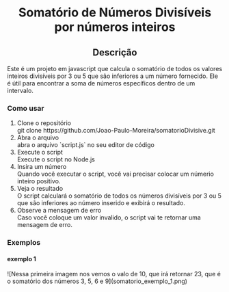 <h1 align="center">Somatório de Números Divisíveis por números inteiros</h1>

<h2 align="center">Descrição</h2>
<p>Este é um projeto em javascript que calcula o somatório de todos os valores inteiros divisíveis por 3 ou 5 que são inferiores a um número fornecido. Ele é útil para encontrar a soma de números específicos dentro de um intervalo.</p>

<h3>Como usar</h3>

<ol>
  <li>Clone o repositório <br> git clone https://github.com/Joao-Paulo-Moreira/somatorioDivisive.git</li>
  <li>Abra o  arquivo <br> abra o arquivo `script.js` no seu editor de código</li>
  <li>Execute o script <br> Execute o script no Node.js</li>
  <li>Insira um número <br> Quando você executar o script, você vai precisar colocar um númerio inteiro positivo.</li>
  <li>Veja o resultado <br> O script calculará o somatório de todos os números divisíveis por 3 ou 5 que são inferiores ao número inserido e exibirá o resultado.</li>
  <li>Observe a mensagem de erro <br> Caso você coloque um valor invalido, o script vai te retornar uma mensagem de erro.</li>
</ol>

<h3>Exemplos</h3>
<h4>exemplo 1</h4>
![Nessa primeira imagem nos vemos o valo de 10, que irá retornar 23, que é o somatório dos números 3, 5, 6 e 9](somatorio_exemplo_1.png)

